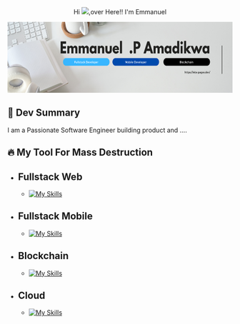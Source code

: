 <p align='center'>
    Hi <img src="https://github.com/TheDudeThatCode/TheDudeThatCode/blob/master/Assets/Hi.gif" width="29">,over Here!! I'm Emmanuel
</p>

<!-- [Memphis](https://memphis.dev) -->

<p align='center'>
    <img src="assets/portfolio.png" width="609" height="159">
</p>

## 🚀 Dev Summary

I am a Passionate Software Engineer building product and ....

## 🔥 My Tool For Mass Destruction

- ## Fullstack Web
  - [![My Skills](https://skillicons.dev/icons?i=react,tailwind,nextjs,graphql,nodejs,mongodb,postgres,python,firebase,stackoverflow,figma&theme=dark)](https://skillicons.dev)

- ## Fullstack Mobile 
  -  [![My Skills](https://skillicons.dev/icons?i=flutter,dart,firebase,appwrite)](https://skillicons.dev)

- ## Blockchain
  -  [![My Skills](https://skillicons.dev/icons?i=solidity,ipfs)](https://skillicons.dev)

- ## Cloud
  -  [![My Skills](https://skillicons.dev/icons?i=aws,gcp)](https://skillicons.dev)



